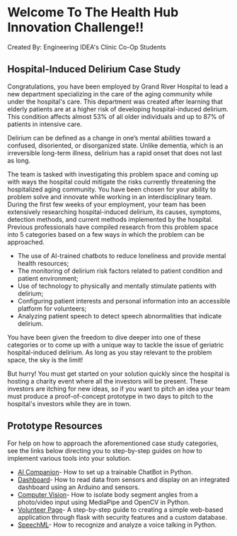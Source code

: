 # Welcome To The Health Hub Innovation Challenge!!
Created By: Engineering IDEA's Clinic Co-Op Students

## Hospital-Induced Delirium Case Study
Congratulations, you have been employed by Grand River Hospital to lead a new department specializing in the care of the aging community while under the hospital's care. This department was created after learning that elderly patients are at a higher risk of developing hospital-induced delirium. This condition affects almost 53% of all older individuals and up to 87% of patients in intensive care. 

Delirium can be defined as a change in one’s mental abilities toward a confused, disoriented, or disorganized state. Unlike dementia, which is an irreversible long-term illness, delirium has a rapid onset that does not last as long.

The team is tasked with investigating this problem space and coming up with ways the hospital could mitigate the risks currently threatening the hospitalized aging community. You have been chosen for your ability to problem solve and innovate while working in an interdisciplinary team. During the first few weeks of your employment, your team has been extensively researching hospital-induced delirium, its causes, symptoms, detection methods, and current methods implemented by the hospital. Previous professionals have compiled research from this problem space into 5 categories based on a few ways in which the problem can be approached.
* The use of AI-trained chatbots to reduce loneliness and provide mental health resources;
* The monitoring of delirium risk factors related to patient condition and patient environment;
* Use of technology to physically and mentally stimulate patients with delirium;
* Configuring patient interests and personal information into an accessible platform for volunteers;
* Analyzing patient speech to detect speech abnormalities that indicate delirium.

You have been given the freedom to dive deeper into one of these categories or to come up with a unique way to tackle the issue of geriatric hospital-induced delirium. As long as you stay relevant to the problem space, the sky is the limit!

But hurry! You must get started on your solution quickly since the hospital is hosting a charity event where all the investors will be present. These investors are itching for new ideas, so if you want to pitch an idea your team must produce a proof-of-concept prototype in two days to pitch to the hospital's investors while they are in town.

## Prototype Resources
For help on how to approach the aforementioned case study categories, see the links below directing you to step-by-step guides on how to implement various tools into your solution.
* [AI Companion](https://github.com/IdeasClinicUWaterloo/InnovationChallange_Guides/tree/main/AI_Companion/GUIDE.md)- How to set up a trainable ChatBot in Python.
* [Dashboard](https://github.com/IdeasClinicUWaterloo/InnovationChallange_Guides/tree/main/Dashboard/GUIDE.md)- How to read data from sensors and display on an integrated dashboard using an Arduino and sensors.
* [Computer Vision](https://github.com/IdeasClinicUWaterloo/InnovationChallange_Guides/tree/main/Computer_Vision/GUIDE.md)- How to isolate body segment angles from a photo/video input using MediaPipe and OpenCV in Python.
* [Volunteer Page](https://github.com/IdeasClinicUWaterloo/InnovationChallange_Guides/tree/main/Volunteer_Page/GUIDE.md)-  A step-by-step guide to creating a simple web-based application through flask with security features and a custom database.
* [SpeechML](https://github.com/IdeasClinicUWaterloo/InnovationChallange_Guides/tree/main/Volunteer_Page/GUIDE.md)- How to recognize and analyze a voice talking in Python.
